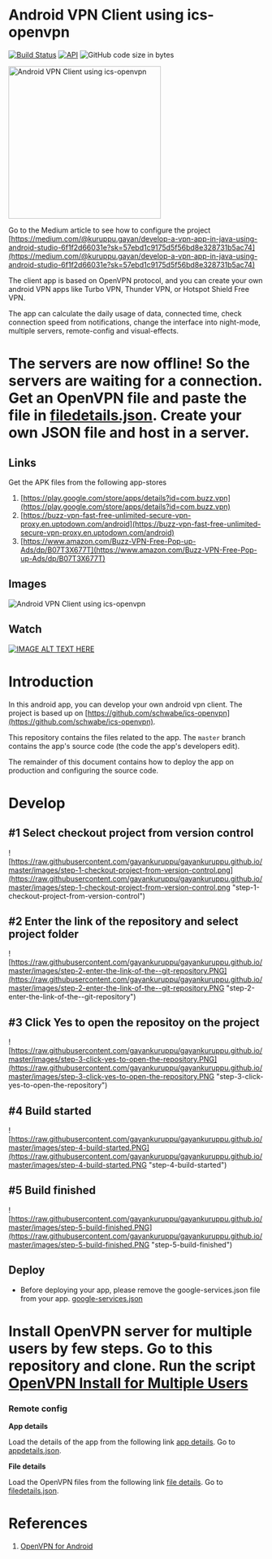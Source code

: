 # Android VPN Client using ics-openvpn
[![Build Status](https://travis-ci.org/gayankuruppu/android-vpn-client-ics-openvpn.svg?branch=master)](https://travis-ci.org/gayankuruppu/android-vpn-client-ics-openvpn) [![API](https://img.shields.io/badge/API-21%2B-brightgreen.svg?style=flat)](https://android-arsenal.com/api?level=21) ![GitHub code size in bytes](https://img.shields.io/github/languages/code-size/gayankuruppu/android-vpn-client-ics-openvpn)

<img width="300" alt="Android VPN Client using ics-openvpn" src="https://gayankuruppu.github.io/android-vpn-client-ics-openvpn/static/media/0-android-vpn-client-app.b8e63ecd.gif">

Go to the Medium article to see how to configure the project [https://medium.com/@kuruppu.gayan/develop-a-vpn-app-in-java-using-android-studio-6f1f2d66031e?sk=57ebd1c9175d5f56bd8e328731b5ac74](https://medium.com/@kuruppu.gayan/develop-a-vpn-app-in-java-using-android-studio-6f1f2d66031e?sk=57ebd1c9175d5f56bd8e328731b5ac74)

The client app is based on OpenVPN protocol, and you can create your own android VPN apps like Turbo VPN, Thunder VPN, or Hotspot Shield Free VPN.

The app can calculate the daily usage of data, connected time, check connection speed from notifications, change the interface into night-mode, multiple servers, remote-config and visual-effects.

# The servers are now offline! So the servers are waiting for a connection. Get an OpenVPN file and paste the file in [filedetails.json](https://gayankuruppu.github.io/oml/buzz/filedetails.json). Create your own JSON file and host in a server.

## Links

Get the APK files from the following app-stores
1. [https://play.google.com/store/apps/details?id=com.buzz.vpn](https://play.google.com/store/apps/details?id=com.buzz.vpn)
2. [https://buzz-vpn-fast-free-unlimited-secure-vpn-proxy.en.uptodown.com/android](https://buzz-vpn-fast-free-unlimited-secure-vpn-proxy.en.uptodown.com/android)
3. [https://www.amazon.com/Buzz-VPN-Free-Pop-up-Ads/dp/B07T3X677T](https://www.amazon.com/Buzz-VPN-Free-Pop-up-Ads/dp/B07T3X677T)

## Images
![Android VPN Client using ics-openvpn](https://lh3.googleusercontent.com/yvUkS8eVus7uFmN29-A-xGWihG_4JyizZ-09X4rpjsoxL7tJH3vKFsvfRsD78dnfKFE=w1366-h657-rw "Android VPN Client using ics-openvpn")

## Watch
[![IMAGE ALT TEXT HERE](https://img.youtube.com/vi/1ms4mxEw378/0.jpg)](https://www.youtube.com/watch?v=1ms4mxEw378)

# Introduction

In this android app, you can develop your own android vpn client. The project is based up on [https://github.com/schwabe/ics-openvpn](https://github.com/schwabe/ics-openvpn).

This repository contains the files related to the app. The `master` branch contains the app's source code (the code the app's developers edit).

The remainder of this document contains how to deploy the app on production and configuring the source code.

# Develop

## #1 Select checkout project from version control
![https://raw.githubusercontent.com/gayankuruppu/gayankuruppu.github.io/master/images/step-1-checkout-project-from-version-control.png](https://raw.githubusercontent.com/gayankuruppu/gayankuruppu.github.io/master/images/step-1-checkout-project-from-version-control.png "step-1-checkout-project-from-version-control")

## #2 Enter the link of the repository and select project folder
![https://raw.githubusercontent.com/gayankuruppu/gayankuruppu.github.io/master/images/step-2-enter-the-link-of-the--git-repository.PNG](https://raw.githubusercontent.com/gayankuruppu/gayankuruppu.github.io/master/images/step-2-enter-the-link-of-the--git-repository.PNG "step-2-enter-the-link-of-the--git-repository")

## #3 Click Yes to open the repositoy on the project
![https://raw.githubusercontent.com/gayankuruppu/gayankuruppu.github.io/master/images/step-3-click-yes-to-open-the-repository.PNG](https://raw.githubusercontent.com/gayankuruppu/gayankuruppu.github.io/master/images/step-3-click-yes-to-open-the-repository.PNG "step-3-click-yes-to-open-the-repository")

## #4 Build started
![https://raw.githubusercontent.com/gayankuruppu/gayankuruppu.github.io/master/images/step-4-build-started.PNG](https://raw.githubusercontent.com/gayankuruppu/gayankuruppu.github.io/master/images/step-4-build-started.PNG "step-4-build-started")

## #5 Build finished
![https://raw.githubusercontent.com/gayankuruppu/gayankuruppu.github.io/master/images/step-5-build-finished.PNG](https://raw.githubusercontent.com/gayankuruppu/gayankuruppu.github.io/master/images/step-5-build-finished.PNG "step-5-build-finished")

## Deploy

* Before deploying your app, please remove the google-services.json file from your app. [google-services.json](https://github.com/gayankuruppu/android-vpn-client-ics-openvpn/blob/cfd8f922f145d404618cfe1522fb76d9a9b8b698/app/google-services.json#L4)

# Install OpenVPN server for multiple users by few steps. Go to this repository and clone. Run the script [OpenVPN Install for Multiple Users](https://github.com/gayankuruppu/openvpn-install-for-multiple-users)


### Remote config

**App details**

Load the details of the app from the following link [app details](https://github.com/gayankuruppu/android-vpn-client-ics-openvpn/blob/c35b88b40a8ba6aa382ca7324981511f4c6e886d/app/src/main/java/com/buzz/vpn/WelcomeActivity.java#L59).
Go to [appdetails.json](https://gayankuruppu.github.io/oml/buzz/appdetails.json).

**File details**

Load the OpenVPN files from the following link [file details](https://github.com/gayankuruppu/android-vpn-client-ics-openvpn/blob/c35b88b40a8ba6aa382ca7324981511f4c6e886d/app/src/main/java/com/buzz/vpn/WelcomeActivity.java#L60).
Go to [filedetails.json](https://gayankuruppu.github.io/oml/buzz/filedetails.json).

# References

1. [OpenVPN for Android](https://github.com/schwabe/ics-openvpn)
